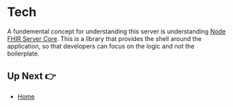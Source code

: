 # Tech

A fundemental concept for understanding this server is understanding [Node FHIR Server Core](https://github.com/Asymmetrik/node-fhir-server-core). This is a library that provides the shell around the application, so that developers can focus on the logic and not the boilerplate.

## Up Next 👉

- [Home](./INDEX.md)
